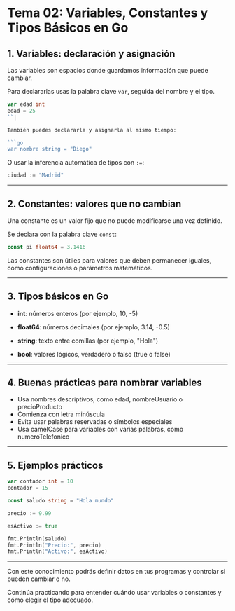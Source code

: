 # Tema 02: Variables, Constantes y Tipos Básicos en Go

## 1. Variables: declaración y asignación

Las variables son espacios donde guardamos información que puede cambiar.

Para declararlas usas la palabra clave `var`, seguida del nombre y el tipo.

```go
var edad int
edad = 25
``|

También puedes declararla y asignarla al mismo tiempo:

```go
var nombre string = "Diego"
```

O usar la inferencia automática de tipos con `:=`:

```go
ciudad := "Madrid"
```

---

## 2. Constantes: valores que no cambian

Una constante es un valor fijo que no puede modificarse una vez definido.

Se declara con la palabra clave `const`:

```go
const pi float64 = 3.1416
```

Las constantes son útiles para valores que deben permanecer iguales, como configuraciones o parámetros matemáticos.


---

## 3. Tipos básicos en Go

- **int**: números enteros (por ejemplo, 10, -5)

- **float64**: números decimales (por ejemplo, 3.14, -0.5)

- **string**: texto entre comillas (por ejemplo, "Hola")

- **bool**: valores lógicos, verdadero o falso (true o false)



---

## 4. Buenas prácticas para nombrar variables

- Usa nombres descriptivos, como edad, nombreUsuario o precioProducto
- Comienza con letra minúscula
- Evita usar palabras reservadas o símbolos especiales
- Usa camelCase para variables con varias palabras, como numeroTelefonico


---

## 5. Ejemplos prácticos

```go
var contador int = 10
contador = 15

const saludo string = "Hola mundo"

precio := 9.99

esActivo := true

fmt.Println(saludo)
fmt.Println("Precio:", precio)
fmt.Println("Activo:", esActivo)
```

---

Con este conocimiento podrás definir datos en tus programas y controlar si pueden cambiar o no.

Continúa practicando para entender cuándo usar variables o constantes y cómo elegir el tipo adecuado.
